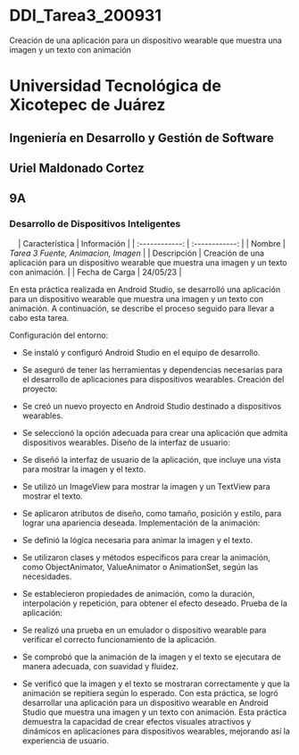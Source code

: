 # DDI_Tarea3_200931
Creación de una aplicación para un dispositivo wearable que muestra una imagen y un texto con animación
# Universidad Tecnológica de Xicotepec de Juárez

## Ingeniería en Desarrollo y Gestión de Software
## Uriel Maldonado Cortez
## 9A
### Desarrollo de Dispositivos Inteligentes

&nbsp;
&nbsp;
|  Característica |  Información |
| :------------: | :------------: |
| Nombre | **Tarea 3* Fuente, Animacion, Imagen* |
| Descripción  | Creación de una aplicación para un dispositivo wearable que muestra una imagen y un texto con animación.  |
|  Fecha de Carga | 24/05/23  |


En esta práctica realizada en Android Studio, se desarrolló una aplicación para un dispositivo wearable que muestra una imagen y un texto con animación. 
A continuación, se describe el proceso seguido para llevar a cabo esta tarea.

Configuración del entorno:
 - Se instaló y configuró Android Studio en el equipo de desarrollo.
 - Se aseguró de tener las herramientas y dependencias necesarias para el desarrollo de aplicaciones para dispositivos wearables.
  Creación del proyecto:

 - Se creó un nuevo proyecto en Android Studio destinado a dispositivos wearables.
 - Se seleccionó la opción adecuada para crear una aplicación que admita dispositivos wearables.
  Diseño de la interfaz de usuario:

 - Se diseñó la interfaz de usuario de la aplicación, que incluye una vista para mostrar la imagen y el texto.
 - Se utilizó un ImageView para mostrar la imagen y un TextView para mostrar el texto.
 - Se aplicaron atributos de diseño, como tamaño, posición y estilo, para lograr una apariencia deseada.
   Implementación de la animación:

 - Se definió la lógica necesaria para animar la imagen y el texto.
 - Se utilizaron clases y métodos específicos para crear la animación, como ObjectAnimator, ValueAnimator o AnimationSet, según las necesidades.
 - Se establecieron propiedades de animación, como la duración, interpolación y repetición, para obtener el efecto deseado.
  Prueba de la aplicación:

 - Se realizó una prueba en un emulador o dispositivo wearable para verificar el correcto funcionamiento de la aplicación.
 - Se comprobó que la animación de la imagen y el texto se ejecutara de manera adecuada, con suavidad y fluidez.
 - Se verificó que la imagen y el texto se mostraran correctamente y que la animación se repitiera según lo esperado.
Con esta práctica, se logró desarrollar una aplicación para un dispositivo wearable en Android Studio que muestra una imagen y un texto con animación. 
Esta práctica demuestra la capacidad de crear efectos visuales atractivos y dinámicos en aplicaciones para dispositivos wearables, mejorando así la experiencia de usuario.
